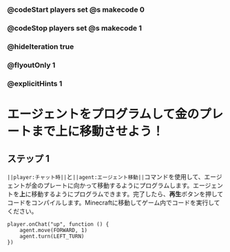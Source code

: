 ### @codeStart players set @s makecode 0
### @codeStop players set @s makecode 1

### @hideIteration true 
### @flyoutOnly 1
### @explicitHints 1


# エージェントをプログラムして金のプレートまで上に移動させよう！

## ステップ 1
``||player:チャット時||``と``||agent:エージェント移動||``コマンドを使用して、エージェントが金のプレートに向かって移動するようにプログラムします。エージェントを**上**に移動するようにプログラムできます。完了したら、**再生**ボタンを押してコードをコンパイルします。Minecraftに移動してゲーム内でコードを実行してください。



```ghost
player.onChat("up", function () {
    agent.move(FORWARD, 1)
    agent.turn(LEFT_TURN)
})

```  
